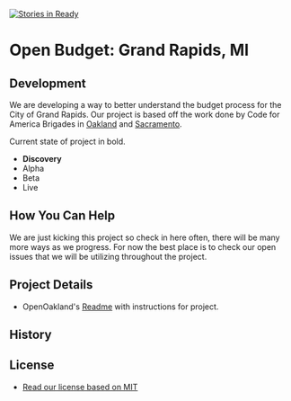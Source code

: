 [![Stories in Ready](https://badge.waffle.io/friendlycode/openbudgetgr.png?label=ready&title=Ready)](https://waffle.io/friendlycode/openbudgetgr)


# Open Budget: Grand Rapids, MI



## Development

We are developing a way to better understand the budget process for the City of Grand Rapids. Our project is based off the work done by Code for America Brigades in [Oakland](http://openbudgetoakland.org/) and [Sacramento](http://openbudgetsac.org/).

Current state of project in bold.

- **Discovery**
- Alpha
- Beta
- Live

## How You Can Help

We are just kicking this project so check in here often, there will be many more ways as we progress. For now the best place is to check our open issues that we will be utilizing throughout the project.

## Project Details



- OpenOakland's [Readme](https://github.com/friendlycode/openbudgetgr/blob/master/Oakland_README.md) with instructions for project.



## History



## License

- [Read our license based on MIT](https://github.com/friendlycode/GR-budget-visualization/blob/master/LICENSE.md)
